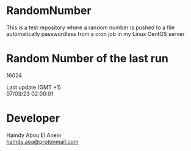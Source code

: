 # RandomNumber    
This is a test repository where a random number is pushed to a file automatically passwordless from a cron job in my Linux CentOS server    
# Random Number of the last run   
16024
      
Last update (GMT +1)    
07/03/23 02:00:01
# Developer    
Hamdy Abou El Anein   
hamdy.aea@protonmail.com
